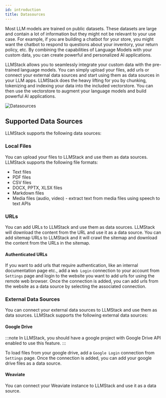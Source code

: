 ```yaml
---
id: introduction
title: Datasources
---
```


Most LLM models are trained on public datasets. These datasets are large and contain a lot of information but they might not be relevant to your use case. For example, if you are building a chatbot for your store, you might want the chatbot to respond to questions about your inventory, your return policy, etc. By combining the capabilities of Language Models with your custom data, you can create powerful and personalized AI applications.

LLMStack allows you to seamlessly integrate your custom data with the pre-trained language models. You can simply upload your files, add urls or connect your external data sources and start using them as data sources in your LLM apps. LLMStack does the heavy lifting for you by chunking, tokenizing and indexing your data into the included vectorstore. You can then use the vectorstore to augment your language models and build powerful AI applications.

![Datasources](/img/ui/llmstack-datasources.png)

## Supported Data Sources

LLMStack supports the following data sources:

### Local Files

You can upload your files to LLMStack and use them as data sources. LLMStack supports the following file formats:

- Text files
- PDF files
- CSV files
- DOCX, PPTX, XLSX files
- Markdown files
- Media files (audio, video) - extract text from media files using speech to text APIs

### URLs

You can add URLs to LLMStack and use them as data sources. LLMStack will download the content from the URL and use it as a data source. You can add sitemap URLs to LLMStack and it will crawl the sitemap and download the content from the URLs in the sitemap.

#### Authenticated URLs

If you want to add urls that require authentication, like an internal documentation page etc., add a `Web Login` connection to your account from `Settings` page and login to the website you want to add urls for using the remote web browser. Once the connection is added, you can add urls from the website as a data source by selecting the associated connection.

### External Data Sources

You can connect your external data sources to LLMStack and use them as data sources. LLMStack supports the following external data sources:

#### Google Drive

:::note
In LLMStack, you should have a google project with Google Drive API enabled to use this feature.
:::

To load files from your google drive, add a `Google Login` connection from `Settings` page. Once the connection is added, you can add your google drive files as a data source.

#### Weaviate

You can connect your Weaviate instance to LLMStack and use it as a data source.
